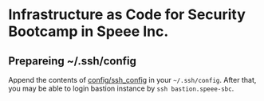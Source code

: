 # Infrastructure as Code for Security Bootcamp in Speee Inc.

## Prepareing ~/.ssh/config

Append the contents of [config/ssh_config](./config/ssh_config) in your `~/.ssh/config`.
After that, you may be able to login bastion instance by `ssh bastion.speee-sbc`.
